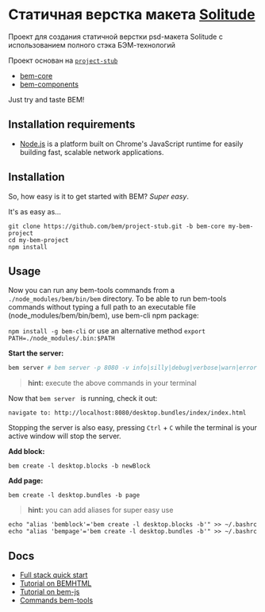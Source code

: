 # Статичная верстка макета [Solitude](http://www.templateworld.com/free_templates.html)

Проект для создания статичной верстки psd-макета Solitude с использованием полного стэка БЭМ-технологий

Проект основан на [`project-stub`](https://github.com/bem/project-stub/tree/enb-merged-config)

* [bem-core](https://github.com/bem/bem-core)  
* [bem-components](https://github.com/bem/bem-components)

Just try and taste BEM!

## Installation requirements

- [Node.js](http://nodejs.org) is a platform built on Chrome's JavaScript runtime for easily building fast, scalable network applications.

## Installation

So, how easy is it to get started with BEM?  *Super easy*.

It's as easy as...

    git clone https://github.com/bem/project-stub.git -b bem-core my-bem-project
    cd my-bem-project
    npm install

## Usage

Now you can run any bem-tools commands from a `./node_modules/bem/bin/bem` directory.
To be able to run bem-tools commands without typing a full path to an executable file (node_modules/bem/bin/bem), use bem-cli npm package: 

`npm install -g bem-cli` or use an alternative method `export PATH=./node_modules/.bin:$PATH`

**Start the server:**

```bash
bem server # bem server -p 8080 -v info|silly|debug|verbose|warn|error
```

> **hint:** execute the above commands in your terminal

Now that `bem server ` is running, check it out:

    navigate to: http://localhost:8080/desktop.bundles/index/index.html

Stopping the server is also easy, pressing `Ctrl` + `C` while the terminal is your active window will stop the server.

**Add block:**

    bem create -l desktop.blocks -b newBlock

**Add page:**

    bem create -l desktop.bundles -b page

>  **hint:** you can add aliases for super easy use

<pre><code class="lasso">echo "alias 'bemblock'='bem create -l desktop.blocks -b'" >> ~/.bashrc
echo "alias 'bempage'='bem create -l desktop.bundles -b'" >> ~/.bashrc
</code></pre>

## Docs

- [Full stack quick start](http://bem.info/articles/start-with-project-stub/)
- [Tutorial on BEMHTML](http://bem.info/libs/bem-core/2.0.0/bemhtml/reference/)
- [Tutorial on bem-js](http://bem.info/tutorials/bem-js-tutorial/)
- [Commands bem-tools](http://bem.info/tools/bem/bem-tools/commands/)
